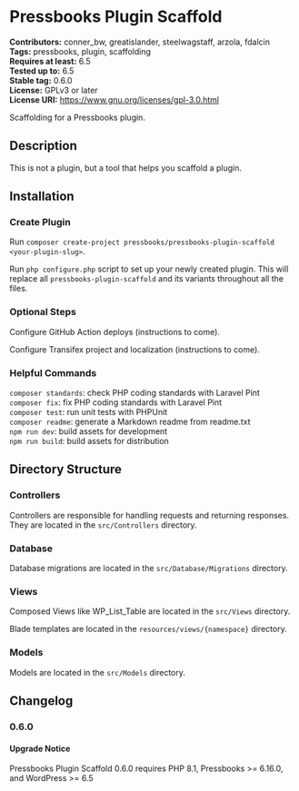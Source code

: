 # Pressbooks Plugin Scaffold

**Contributors:** conner_bw, greatislander, steelwagstaff, arzola, fdalcin \
**Tags:** pressbooks, plugin, scaffolding \
**Requires at least:** 6.5 \
**Tested up to:** 6.5 \
**Stable tag:** 0.6.0 \
**License:** GPLv3 or later \
**License URI:** https://www.gnu.org/licenses/gpl-3.0.html

Scaffolding for a Pressbooks plugin.

## Description

This is not a plugin, but a tool that helps you scaffold a plugin.

## Installation

### Create Plugin

Run `composer create-project pressbooks/pressbooks-plugin-scaffold <your-plugin-slug>`.

Run `php configure.php` script to set up your newly created plugin. This will replace all `pressbooks-plugin-scaffold` and its variants throughout all the files.

### Optional Steps

Configure GitHub Action deploys (instructions to come).

Configure Transifex project and localization (instructions to come).

### Helpful Commands

`composer standards`: check PHP coding standards with Laravel Pint \
`composer fix`: fix PHP coding standards with Laravel Pint \
`composer test`: run unit tests with PHPUnit \
`composer readme`: generate a Markdown readme from readme.txt \
`npm run dev`:  build assets for development \
`npm run build`: build assets for distribution

## Directory Structure

### Controllers

Controllers are responsible for handling requests and returning responses. They are located in the `src/Controllers` directory.

### Database

Database migrations are located in the `src/Database/Migrations` directory.

### Views

Composed Views like WP_List_Table are located in the `src/Views` directory.

Blade templates are located in the `resources/views/{namespace}` directory.

### Models

Models are located in the `src/Models` directory.

## Changelog

### 0.6.0

#### Upgrade Notice

Pressbooks Plugin Scaffold 0.6.0 requires PHP 8.1, Pressbooks >= 6.16.0, and WordPress >= 6.5
